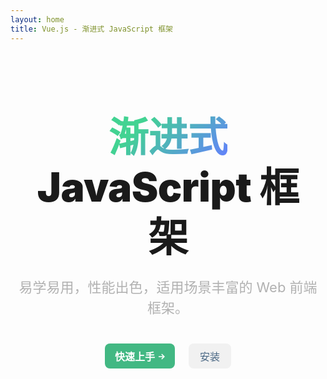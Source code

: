 ```yaml
---
layout: home
title: Vue.js - 渐进式 JavaScript 框架
---
```


<script setup>
import { withBase } from 'vitepress'
</script>

<section id="hero">
    <h1 class="tagline">
        <span class="accent">渐进式</span><br />JavaScript 框架
    </h1>
    <p class="description">
        易学易用，性能出色，适用场景丰富的 Web 前端框架。
    </p>
    <p class="actions">
        <a class="get-started" :href='withBase("/guide/introduction")'>
            快速上手
            <svg class="icon"
                xmlns="http://www.w3.org/2000/svg"
                width="10"
                height="10"
                viewBox="0 0 24 24"><path d="M13.025 1l-2.847 2.828 6.176 6.176h-16.354v3.992h16.354l-6.176 6.176 2.847 2.828 10.975-11z"></path></svg>
        </a>
        <a class="setup" :href='withBase("/guide/quick-start")'>安装</a>
    </p>
</section>

<style scoped>
section#hero {
	padding: 96px 12px;
	text-align: center;
}
.tagline {
	font-size: 76px;
    line-height: 1.25;
    font-weight: 900;
    letter-spacing: -1.5px;
    max-width: 960px;
    margin: 0px auto;
}
html:not(.dark) .accent,
.dark .tagline {
	background: -webkit-linear-gradient(315deg, #42d392 25%, #647eff);
	background-clip: text;
	-webkit-background-clip: text;
	-webkit-text-fill-color: transparent;
}
.description {
	max-width: 960px;
	line-height: 1.5;
	color: #b1b1b1;
	transition: color 0.5s;
	font-size: 22px;
	margin: 24px auto 40px;
}
.actions a {
	font-size: 16px;
	display: inline-block;
	background-color: #f1f1f1;
	color: #476582;
	padding: 8px 18px;
	font-weight: 500;
	border-radius: 8px;
	transition: background-color 0.5s, color 0.5s;
}
.actions .get-started {
	font-size: 16px;
	display: inline-block;
	border-radius: 8px;
	transition: background-color 0.5s, color 0.5s;
	position: relative;
	font-weight: 600;
	background-color: #42b883;
	color: #fff;
	margin-right: 18px;
	padding: 8px 1em;
}
.actions .icon {
	display: inline;
	position: relative;
	top: -1px;
	margin-left: 2px;
	fill: currentColor;
	transition: transform 0.2s;
}

@media (max-width: 960px) {
    .tagline {
        font-size: 64px;
        letter-spacing: -0.5px;
    }
}
@media (max-width: 794px) {
    .tagline {
        font-size: 48px;
        letter-spacing: -0.5px;
    }
    .description {
        font-size: 18px;
        margin-bottom: 48px;
}
}
@media (max-width: 576px) {
    .description {
        font-size: 16px;
        margin: 18px 0px 30px;
    }
}
@media (max-width: 370px) {
    .tagline {
        font-size: 36px;
    }
}
</style>
